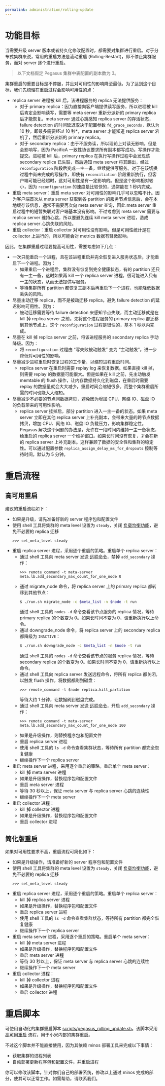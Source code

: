 ```yaml
---
permalink: administration/rolling-update
---
```


# 功能目标

当需要升级 server 版本或者持久化修改配置时，都需要对集群进行重启。对于分布式集群来说，常用的重启方法是滚动重启 (Rolling-Restart)，即不停止集群服务，而对 server 逐个进行重启。

> 以下文档假定 Pegasus 集群中表配置的副本数为 3。

集群重启的重要目标是不停服，并且对可用性的影响降至最低。为了达到这个目标，我们先梳理在重启过程会影响可用性的点：
* replica server 进程被 kill 后，该进程服务的 replica 无法提供服务：
  * 对于 primary replica：因为直接向客户端提供读写服务，所以进程被 kill 后肯定会影响读写，需要等 meta server 重新分派新的 primary replica 后才能恢复。meta server 通过心跳感知 replica server 的存活状态，failure detection 的时间延迟取决于配置参数 `fd_grace_seconds`，默认为 10 秒，即最多需要经过 10 秒*，meta server 才能知道 replica server 宕机了，然后重新分派新的 primary replica。
  * 对于 secondary replica：由于不服务读，所以理论上对读无影响。但是会影响写，因为 PacificA 一致性协议要求所有副本都写成功，写操作才能提交。进程被 kill 后，primary replica 在执行写操作过程中会发现该 secondary replica 已失联，然后通知 meta server 将其踢出，经过 `reconfiguration` 阶段后变成一主一备，继续提供写服务。对于在该切换过程中尚未完成的写操作，即使有 `reconciliation` 阶段重新执行，但客户端可能已经超时，这对可用性是有一定影响的。但是这个影响相对较小，因为 `reconfiguration` 的速度是比较快的，通常能在 1 秒内完成。
* 重启 meta server：重启 meta server 对可用性的影响几乎可以忽略不计。因为客户端首次从 meta server 获取到各 partition 的服务节点信息后，会在本地缓存该信息，通常不需要再次向 meta server 查询，因此 meta server 重启过程中的短暂失联对客户端基本没有影响。不过考虑到 meta server 需要与 replica server 维持心跳，所以要避免连续 kill meta server 进程，造成 replica server 心跳失联的风险。
* 重启 collector：重启 collector 对可用性没有影响。但是可用性统计是在 collector 上进行的，所以可能会对 metrics 数据有轻微影响。

因此，在集群重启过程要提高可用性，需要考虑如下几点：
* 一次只能重启一个进程，且在该进程重启并完全恢复进入服务状态后，才能重启下一个进程。因为：
  * 如果重启一个进程后，集群没有恢复到完全健康状态，有的 partition 还只有一主一备，这时如果再 kill 一个 replica server 进程，很可能进入只有一主的状态，从而无法提供写服务。
  * 等待集群所有 partition 都恢复三副本后再重启下一个进程，也能降低数据丢失的风险。
* 尽量主动迁移 replica，而不是被动迁移 replica，避免 failure detection 的延迟影响可用性。因为：
  * 被动迁移需要等待 failure detection 来感知节点失联，而主动迁移就是在 kill 掉 replica server 之前，先将这个进程服务的 primary replica 都迁移到其他节点上，这个 `reconfiguration` 过程是很快的，基本 1 秒以内完成。
* 尽量在 kill 掉 replica server 之前，将该进程服务的 secondary replica 手动降级。因为：
  * 将 `reconfiguration` 过程由 “写失败被动触发” 变为 “主动触发”，进一步降低对可用性的影响。
* 尽量减少进程重启时恢复过程的工作量，以缩短进程重启时间。
  * replica server 在重启时需要 replay log 来恢复数据。如果直接 kill 掉，则需要 replay 的数据量可能很大。但是如果在 kill 之前，先主动触发 memtable 的 flush 操作，让内存数据持久化到磁盘，在重启时需要 replay 的数据量就会大大减少，重启时间会缩短很多，而整个集群重启所需的时间也能大大缩短。
* 尽量减少不必要的节点间数据拷贝，避免因为增加 CPU、网络 IO、磁盘 IO 的负载带来的可用性影响。
  * replica server 挂掉后，部分 partition 进入一主一备的状态。如果 meta server 立即在其他 replica server 上补充副本，会带来大量的跨节点数据拷贝，增加 CPU、网络 IO、磁盘 IO 负载压力，影响集群稳定性。Pegasus 解决这个问题的办法是，允许在一段时间内维持一主一备状态，给重启的 replica server 一个维护窗口。如果长时间没有恢复，才会在新的 replica server 上补充副本。这样兼顾了数据的安全性和集群的稳定性。可以通过配置参数 `replica_assign_delay_ms_for_dropouts` 控制等待时间，默认为 5 分钟。

# 重启流程

## 高可用重启

建议的重启流程如下：
* 如果是升级，请先准备好新的 server 程序包和配置文件
* 使用 shell 工具将集群的 meta level 设置为 `steady`，关闭 [负载均衡功能](rebalance)，避免不必要的 replica 迁移
  ```
  >>> set_meta_level steady
  ```
* 重启 replica server 进程，采用逐个重启的策略。重启单个 replica server：
  * 通过 shell 工具向 meta server 发送 [远程命令](remote-commands#meta-server)，禁掉 `add_secondary` 操作：
    ```
    >>> remote_command -t meta-server meta.lb.add_secondary_max_count_for_one_node 0
    ```
  * 通过 migrate_node 命令，将 replica server 上的 primary replica 都转移到其他节点：
    ```bash
    $ ./run.sh migrate_node -c $meta_list -n $node -t run
    ```
    通过 shell 工具的 `nodes -d` 命令查看该节点服务的 replica 情况，等待 primary replica 的个数变为 0。如果长时间不变为 0，请重新执行以上命令。
  * 通过 downgrade_node 命令，将 replica server 上的 secondary replica 都降级为 `INACTIVE`：
    ```bash
    $ ./run.sh downgrade_node -c $meta_list -n $node -t run
    ```
    通过 shell 工具的 `nodes -d` 命令查看该节点的服务 replica 情况，等待 secondary replica 的个数变为 0。如果长时间不变为 0，请重新执行以上命令。
  * 通过 shell 工具向 replica server 发送远程命令，将所有 replica 都关闭，以触发 flush 操作，将数据都刷到磁盘：
    ```
    >>> remote_command -l $node replica.kill_partition
    ```
    等待大约 1 分钟，让数据刷到磁盘完成。
  * 通过 shell 工具向 meta server 发送 [远程命令](remote-commands#meta-server)，开启 `add_secondary` 操作：
    ```
    >>> remote_command -t meta-server meta.lb.add_secondary_max_count_for_one_node 100
    ```
  * 如果是升级操作，则替换程序包和配置文件
  * 重启 replica server 进程
  * 使用 shell 工具的 `ls -d` 命令查看集群状态，等待所有 partition 都完全恢复健康
  * 继续操作下一个 replica server
* 重启 meta server 进程，采用逐个重启的策略。重启单个 meta server：
  * kill 掉 meta server 进程
  * 如果是升级操作，替换程序包和配置文件
  * 重启 meta server 进程
  * 等待 30 秒以上，保证 meta server 与 replica server 心跳的连续性
  * 继续操作下一个 meta server
* 重启 collector 进程：
  * kill 掉 collector 进程
  * 如果是升级操作，替换程序包和配置文件
  * 重启 collector 进程

## 简化版重启

如果对可用性要求不高，重启流程可简化如下：
* 如果是升级操作，请准备好新的 server 程序包和配置文件
* 使用 shell 工具将集群的 meta level 设置为 `steady`，关闭 [负载均衡功能](rebalance)，避免不必要的 replica 迁移
  ```
  >>> set_meta_level steady
  ```
* 重启 replica server 进程，采用逐个重启的策略。重启单个 replica server：
  * kill 掉 replica server 进程
  * 如果是升级操作，替换程序包和配置文件
  * 重启 replica server 进程
  * 使用 shell 工具的 `ls -d` 命令查看集群状态，等待所有 partition 都完全恢复健康
  * 继续操作下一个 replica server
* 重启 meta server 进程，采用逐个重启的策略。重启单个 meta server：
  * kill 掉 meta server 进程
  * 如果是升级操作，替换程序包和配置文件
  * 重启 meta server 进程
  * 等待 30 秒以上，保证 meta server 与 replica server 心跳的连续性
  * 继续操作下一个 meta server
* 重启 collector 进程：
  * kill 掉 collector 进程
  * 如果是升级操作，替换程序包和配置文件
  * 重启 collector 进程

# 重启脚本

可使用自动化的集群重启脚本 [scripts/pegasus_rolling_update.sh](https://github.com/apache/incubator-pegasus/blob/master/scripts/pegasus_rolling_update.sh)。该脚本采用 [高可用重启](#高可用重启) 流程，用于小米内部的集群重启。

不过这个脚本并不能直接使用，因为其依赖 minos 部署工具来完成以下事情：
* 获取集群的进程列表
* 自动部署更新程序包和配置文件，并重启进程

你可以修改该脚本，针对你们自己的部署系统，修改以上通过 minos 完成的部分，使其可以正常工作。如需帮助，请联系我们。
